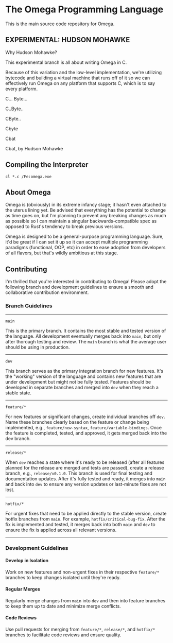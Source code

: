 # The Omega Programming Language

This is the main source code repository for Omega.

## EXPERIMENTAL: HUDSON MOHAWKE

Why Hudson Mohawke?

This experimental branch is all about writing Omega in C.

Because of this variation and the low-level implementation, we're utilizing bytecode and building a virtual machine that runs off of it so we can effectively run Omega on any platform that supports C, which is to say every platform.

C... Byte...

C..Byte..

CByte..

Cbyte

Cbat

Cbat, by Hudson Mohawke

## Compiling the Interpreter
`cl *.c /Fe:omega.exe`

## About Omega

Omega is (obviously) in its extreme infancy stage; it hasn't even attached to the uterus lining yet. Be advised that everything has the potential to change as time goes on, but I'm planning to prevent any breaking changes as much as possible so I can maintain a singular backwards-compatible spec as opposed to Rust's tendency to break previous versions.

Omega is designed to be a general-purpose programming language. Sure, it'd be great if I can set it up so it can accept multiple programming paradigms (functional, OOP, etc) in order to ease adoption from developers of all flavors, but that's wildly ambitious at this stage.

## Contributing
I'm thrilled that you're interested in contributing to Omega! Please adopt the following branch and development guidelines to ensure a smooth and collaborative contribution environment.

### Branch Guidelines

***

`main`

This is the primary branch. It contains the most stable and tested version of the language. All development eventually merges back into `main`, but only after thorough testing and review. The `main` branch is what the average user should be using in production.

***

`dev`

This branch serves as the primary integration branch for new features. It's the "working" version of the language and contains new features that are under development but might not be fully tested. Features should be developed in separate branches and merged into `dev` when they reach a stable state.

***

`feature/*`

For new features or significant changes, create individual branches off `dev`. Name these branches clearly based on the feature or change being implemented, e.g., `feature/new-syntax`, `feature/variable-bindings`. Once the feature is completed, tested, and approved, it gets merged back into the dev branch.

***

`release/*`

When `dev` reaches a state where it's ready to be released (after all features planned for the release are merged and tests are passed), create a release branch, e.g., `release/v0.1.0`. This branch is used for final testing and documentation updates. After it's fully tested and ready, it merges into `main` and back into `dev` to ensure any version updates or last-minute fixes are not lost.

***

`hotfix/*`

For urgent fixes that need to be applied directly to the stable version, create hotfix branches from `main`. For example, `hotfix/critical-bug-fix`. After the fix is implemented and tested, it merges back into both `main` and `dev` to ensure the fix is applied across all relevant versions.

***

### Development Guidelines

#### Develop in Isolation

Work on new features and non-urgent fixes in their respective `feature/*` branches to keep changes isolated until they're ready.

#### Regular Merges

Regularly merge changes from `main` into `dev` and then into feature branches to keep them up to date and minimize merge conflicts.

#### Code Reviews

Use pull requests for merging from `feature/*`, `release/*`, and `hotfix/*` branches to facilitate code reviews and ensure quality.
